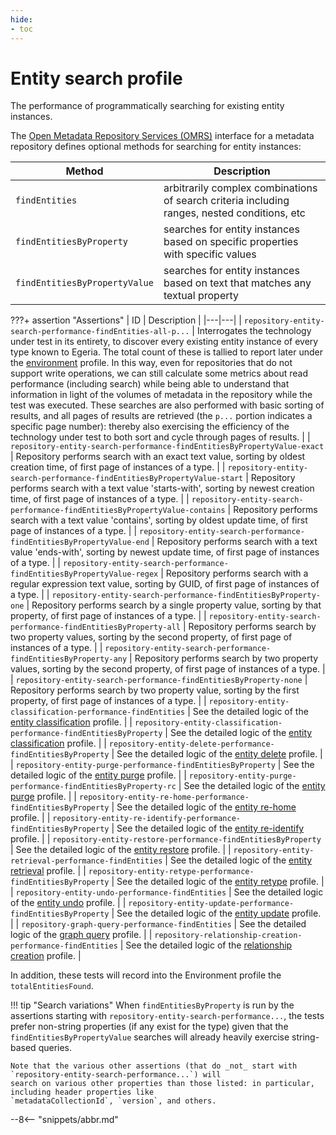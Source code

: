 ```yaml
---
hide:
- toc
---
```


<!-- SPDX-License-Identifier: CC-BY-4.0 -->
<!-- Copyright Contributors to the Egeria project. -->

# Entity search profile

The performance of programmatically searching for existing entity instances.

The [Open Metadata Repository Services (OMRS)](/egeria-docs/services/omrs) interface for a metadata
repository defines optional methods for searching for entity instances:

| Method | Description |
|---|---|
| `findEntities` | arbitrarily complex combinations of search criteria including ranges, nested conditions, etc |
| `findEntitiesByProperty` | searches for entity instances based on specific properties with specific values |
| `findEntitiesByPropertyValue` | searches for entity instances based on text that matches any textual property |

???+ assertion "Assertions"
    | ID | Description |
    |---|---|
    | `repository-entity-search-performance-findEntities-all-p...` | Interrogates the technology under test in its entirety, to discover every existing entity instance of every type known to Egeria. The total count of these is tallied to report later under the [environment](environment.md) profile. In this way, even for repositories that do not support write operations, we can still calculate some metrics about read performance (including search) while being able to understand that information in light of the volumes of metadata in the repository while the test was executed. These searches are also performed with basic sorting of results, and all pages of results are retrieved (the `p...` portion indicates a specific page number): thereby also exercising the efficiency of the technology under test to both sort and cycle through pages of results. |
    | `repository-entity-search-performance-findEntitiesByPropertyValue-exact` | Repository performs search with an exact text value, sorting by oldest creation time, of first page of instances of a type. |
    | `repository-entity-search-performance-findEntitiesByPropertyValue-start` | Repository performs search with a text value 'starts-with', sorting by newest creation time, of first page of instances of a type. |
    | `repository-entity-search-performance-findEntitiesByPropertyValue-contains` | Repository performs search with a text value 'contains', sorting by oldest update time, of first page of instances of a type. |
    | `repository-entity-search-performance-findEntitiesByPropertyValue-end` | Repository performs search with a text value 'ends-with', sorting by newest update time, of first page of instances of a type. |
    | `repository-entity-search-performance-findEntitiesByPropertyValue-regex` | Repository performs search with a regular expression text value, sorting by GUID, of first page of instances of a type. |
    | `repository-entity-search-performance-findEntitiesByProperty-one` | Repository performs search by a single property value, sorting by that property, of first page of instances of a type. |
    | `repository-entity-search-performance-findEntitiesByProperty-all` | Repository performs search by two property values, sorting by the second property, of first page of instances of a type. |
    | `repository-entity-search-performance-findEntitiesByProperty-any` | Repository performs search by two property values, sorting by the second property, of first page of instances of a type. |
    | `repository-entity-search-performance-findEntitiesByProperty-none` | Repository performs search by two property value, sorting by the first property, of first page of instances of a type. |
    | `repository-entity-classification-performance-findEntities` | See the detailed logic of the [entity classification](entity-classification.md) profile. |
    | `repository-entity-classification-performance-findEntitiesByProperty` | See the detailed logic of the [entity classification](entity-classification.md) profile. |
    | `repository-entity-delete-performance-findEntitiesByProperty` | See the detailed logic of the [entity delete](entity-delete.md) profile. |
    | `repository-entity-purge-performance-findEntitiesByProperty` | See the detailed logic of the [entity purge](entity-purge.md) profile. |
    | `repository-entity-purge-performance-findEntitiesByProperty-rc` | See the detailed logic of the [entity purge](entity-purge.md) profile. |
    | `repository-entity-re-home-performance-findEntitiesByProperty` | See the detailed logic of the [entity re-home](entity-re-home.md) profile. |
    | `repository-entity-re-identify-performance-findEntitiesByProperty` | See the detailed logic of the [entity re-identify](entity-re-identify.md) profile. |
    | `repository-entity-restore-performance-findEntitiesByProperty` | See the detailed logic of the [entity restore](entity-restore.md) profile. |
    | `repository-entity-retrieval-performance-findEntities` | See the detailed logic of the [entity retrieval](entity-retrieval.md) profile. |
    | `repository-entity-retype-performance-findEntitiesByProperty` | See the detailed logic of the [entity retype](entity-retype.md) profile. |
    | `repository-entity-undo-performance-findEntities` | See the detailed logic of the [entity undo](entity-undo.md) profile. |
    | `repository-entity-update-performance-findEntitiesByProperty` | See the detailed logic of the [entity update](entity-update.md) profile. |
    | `repository-graph-query-performance-findEntities` | See the detailed logic of the [graph query](graph-query.md) profile. |
    | `repository-relationship-creation-performance-findEntities` | See the detailed logic of the [relationship creation](relationship-creation.md) profile. |

In addition, these tests will record into the Environment profile the `totalEntitiesFound`.

!!! tip "Search variations"
    When `findEntitiesByProperty` is run by the assertions starting with `repository-entity-search-performance...`,
    the tests prefer non-string properties (if any exist for the type) given that the `findEntitiesByPropertyValue`
    searches will already heavily exercise string-based queries.

    Note that the various other assertions (that do _not_ start with `repository-entity-search-performance...`) will
    search on various other properties than those listed: in particular, including header properties like
    `metadataCollectionId`, `version`, and others.

--8<-- "snippets/abbr.md"
